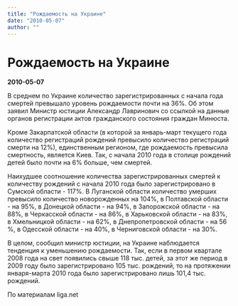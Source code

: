 ```yaml
---
title: "Рождаемость на Украине"
date: "2010-05-07"
author: ""
---
```


# Рождаемость на Украине

**2010-05-07** 

В среднем по Украине количество зарегистрированных с начала года смертей превышало уровень рождаемости почти на 36%. Об этом заявил Министр юстиции Александр Лавринович со ссылкой на данные органов регистрации актов гражданского состояния граждан Минюста.

Кроме Закарпатской области (в которой за январь-март текущего года количество регистраций рождений превысило количество регистраций смерти на 12%), единственным регионом, где рождаемость превысила смертность, является Киев. Так, с начала 2010 года в столице рождений детей было почти на 6% больше, чем смертей.

Наихудшее соотношение количества зарегистрированных смертей к количеству рождений с начала 2010 года было зарегистрировано в Сумской области - 117%. В Луганской области количество умерших превысило количество новорожденных на 104%, в Полтавской области - на 95%, в Донецкой области - на 94%, в Запорожской области - на 88%, в Черкасской области - на 86%, в Харьковской области - на 83%, в Хмельницкой области - на 62%, в Днепропетровской области - на 56 %, в Одесской области - на 40%, в Черниговской области - на 30%.

В целом, сообщил министр юстиции, на Украине наблюдается тенденция к уменьшению рождаемости. Так, если в первом квартале 2008 года на свет появились свыше 118 тыс. детей, за этот же период в 2009 году было зарегистрировано 105 тыс. рождений, то на протяжении января-марта 2010 года было зарегистрировано лишь 101,4 тыс. рождений.

По материалам liga.net